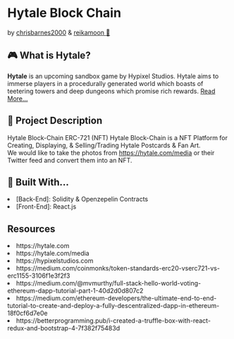 # Hytale Block Chain
by [chrisbarnes2000](https://github.com/chrisbarnes2000) & [reikamoon :ribbon:](https://github.com/reikamoon)

## :video_game: What is Hytale?
<b>Hytale</b> is an upcoming sandbox game by Hypixel Studios. Hytale aims to immerse players in a procedurally generated world which boasts of teetering towers and deep dungeons which promise rich rewards.
[Read More...](https://hytale.com/)

## :memo: Project Description
Hytale Block-Chain ERC-721 (NFT)
Hytale Block-Chain is a NFT Platform for Creating, Displaying, & Selling/Trading Hytale Postcards & Fan Art.<br>
We would like to take the photos from https://hytale.com/media or their Twitter feed and convert them into an NFT.

## :hammer: Built With...
<li>[Back-End]: Solidity & Openzepelin Contracts</li> 
<li>[Front-End]: React.js</li>

## Resources
<li>https://hytale.com</li>
<li>https://hytale.com/media</li>
<li>https://hypixelstudios.com</li>
<li>https://medium.com/coinmonks/token-standards-erc20-vserc721-vs-erc1155-3106f1e3f2f3</li>
<li>https://medium.com/@mvmurthy/full-stack-hello-world-voting-ethereum-dapp-tutorial-part-1-40d2d0d807c2</li>
<li>https://medium.com/ethereum-developers/the-ultimate-end-to-end-tutorial-to-create-and-deploy-a-fully-descentralized-dapp-in-ethereum-18f0cf6d7e0e</li>
<li>https://betterprogramming.pub/i-created-a-truffle-box-with-react-redux-and-bootstrap-4-7f382f75483d</li>